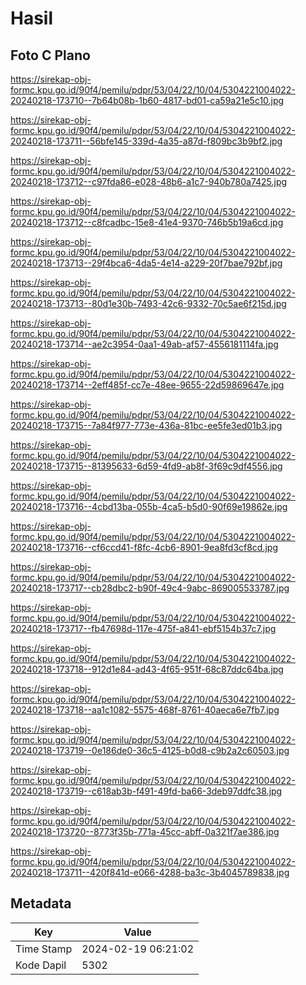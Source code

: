 # Hasil

## Foto C Plano

https://sirekap-obj-formc.kpu.go.id/90f4/pemilu/pdpr/53/04/22/10/04/5304221004022-20240218-173710--7b64b08b-1b60-4817-bd01-ca59a21e5c10.jpg

https://sirekap-obj-formc.kpu.go.id/90f4/pemilu/pdpr/53/04/22/10/04/5304221004022-20240218-173711--56bfe145-339d-4a35-a87d-f809bc3b9bf2.jpg

https://sirekap-obj-formc.kpu.go.id/90f4/pemilu/pdpr/53/04/22/10/04/5304221004022-20240218-173712--c97fda86-e028-48b6-a1c7-940b780a7425.jpg

https://sirekap-obj-formc.kpu.go.id/90f4/pemilu/pdpr/53/04/22/10/04/5304221004022-20240218-173712--c8fcadbc-15e8-41e4-9370-746b5b19a6cd.jpg

https://sirekap-obj-formc.kpu.go.id/90f4/pemilu/pdpr/53/04/22/10/04/5304221004022-20240218-173713--29f4bca6-4da5-4e14-a229-20f7bae792bf.jpg

https://sirekap-obj-formc.kpu.go.id/90f4/pemilu/pdpr/53/04/22/10/04/5304221004022-20240218-173713--80d1e30b-7493-42c6-9332-70c5ae6f215d.jpg

https://sirekap-obj-formc.kpu.go.id/90f4/pemilu/pdpr/53/04/22/10/04/5304221004022-20240218-173714--ae2c3954-0aa1-49ab-af57-4556181114fa.jpg

https://sirekap-obj-formc.kpu.go.id/90f4/pemilu/pdpr/53/04/22/10/04/5304221004022-20240218-173714--2eff485f-cc7e-48ee-9655-22d59869647e.jpg

https://sirekap-obj-formc.kpu.go.id/90f4/pemilu/pdpr/53/04/22/10/04/5304221004022-20240218-173715--7a84f977-773e-436a-81bc-ee5fe3ed01b3.jpg

https://sirekap-obj-formc.kpu.go.id/90f4/pemilu/pdpr/53/04/22/10/04/5304221004022-20240218-173715--81395633-6d59-4fd9-ab8f-3f69c9df4556.jpg

https://sirekap-obj-formc.kpu.go.id/90f4/pemilu/pdpr/53/04/22/10/04/5304221004022-20240218-173716--4cbd13ba-055b-4ca5-b5d0-90f69e19862e.jpg

https://sirekap-obj-formc.kpu.go.id/90f4/pemilu/pdpr/53/04/22/10/04/5304221004022-20240218-173716--cf6ccd41-f8fc-4cb6-8901-9ea8fd3cf8cd.jpg

https://sirekap-obj-formc.kpu.go.id/90f4/pemilu/pdpr/53/04/22/10/04/5304221004022-20240218-173717--cb28dbc2-b90f-49c4-9abc-869005533787.jpg

https://sirekap-obj-formc.kpu.go.id/90f4/pemilu/pdpr/53/04/22/10/04/5304221004022-20240218-173717--fb47698d-117e-475f-a841-ebf5154b37c7.jpg

https://sirekap-obj-formc.kpu.go.id/90f4/pemilu/pdpr/53/04/22/10/04/5304221004022-20240218-173718--912d1e84-ad43-4f65-951f-68c87ddc64ba.jpg

https://sirekap-obj-formc.kpu.go.id/90f4/pemilu/pdpr/53/04/22/10/04/5304221004022-20240218-173718--aa1c1082-5575-468f-8761-40aeca6e7fb7.jpg

https://sirekap-obj-formc.kpu.go.id/90f4/pemilu/pdpr/53/04/22/10/04/5304221004022-20240218-173719--0e186de0-36c5-4125-b0d8-c9b2a2c60503.jpg

https://sirekap-obj-formc.kpu.go.id/90f4/pemilu/pdpr/53/04/22/10/04/5304221004022-20240218-173719--c618ab3b-f491-49fd-ba66-3deb97ddfc38.jpg

https://sirekap-obj-formc.kpu.go.id/90f4/pemilu/pdpr/53/04/22/10/04/5304221004022-20240218-173720--8773f35b-771a-45cc-abff-0a321f7ae386.jpg

https://sirekap-obj-formc.kpu.go.id/90f4/pemilu/pdpr/53/04/22/10/04/5304221004022-20240218-173711--420f841d-e066-4288-ba3c-3b4045789838.jpg


## Metadata

| Key        | Value               |
| ---------- | ------------------- |
| Time Stamp | 2024-02-19 06:21:02 |
| Kode Dapil | 5302                |



